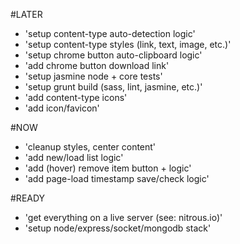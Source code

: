 #LATER
- 'setup content-type auto-detection logic'
- 'setup content-type styles (link, text, image, etc.)'
- 'setup chrome button auto-clipboard logic'
- 'add chrome button download link'
- 'setup jasmine node + core tests'
- 'setup grunt build (sass, lint, jasmine, etc.)'
- 'add content-type icons'
- 'add icon/favicon'

#NOW
- 'cleanup styles, center content'
- 'add new/load list logic'
- 'add (hover) remove item button + logic'
- 'add page-load timestamp save/check logic'


#READY
- 'get everything on a live server (see: nitrous.io)'
- 'setup node/express/socket/mongodb stack'
